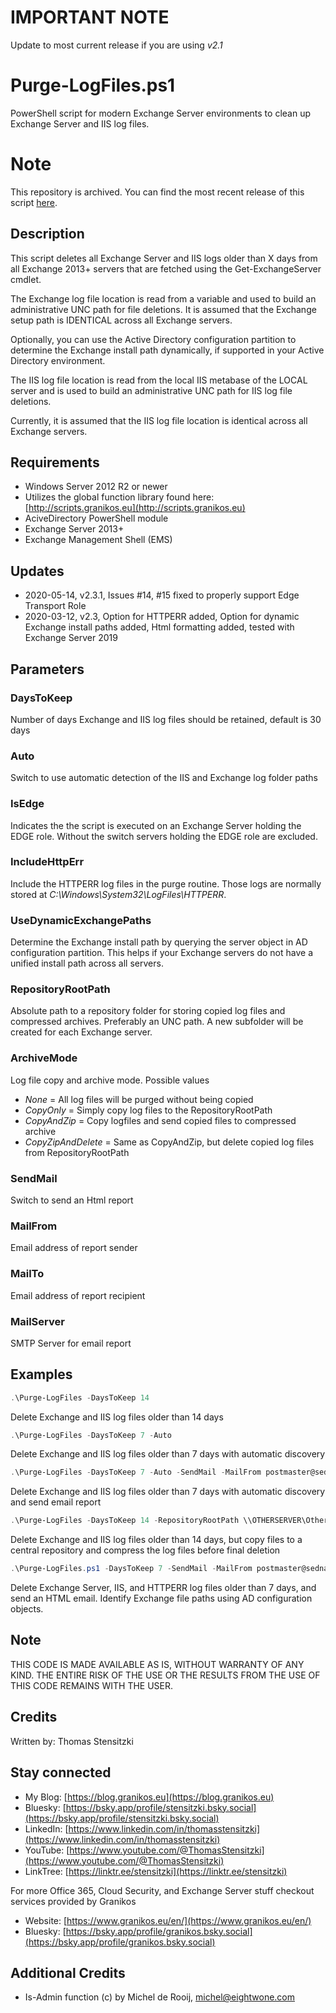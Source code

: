 # IMPORTANT NOTE

Update to most current release if you are using _v2.1_

# Purge-LogFiles.ps1

PowerShell script for modern Exchange Server environments to clean up Exchange Server and IIS log files.

# Note

This repository is archived. You can find the most recent release of this script [here](https://github.com/Apoc70/PowerShell-Scripts/tree/main/Exchange%20Server/Purge-LogFiles).

## Description

This script deletes all Exchange Server and IIS logs older than X days from all Exchange 2013+ servers that are fetched using the Get-ExchangeServer cmdlet.

The Exchange log file location is read from a variable and used to build an administrative UNC path for file deletions. It is assumed that the Exchange setup path is IDENTICAL across all Exchange servers.

Optionally, you can use the Active Directory configuration partition to determine the Exchange install path dynamically, if supported in your Active Directory environment.

The IIS log file location is read from the local IIS metabase of the LOCAL server and is used to build an administrative UNC path for IIS log file deletions.

Currently, it is assumed that the IIS log file location is identical across all Exchange servers.

## Requirements

- Windows Server 2012 R2 or newer
- Utilizes the global function library found here: [http://scripts.granikos.eu](http://scripts.granikos.eu)
- AciveDirectory PowerShell module
- Exchange Server 2013+
- Exchange Management Shell (EMS)

## Updates

- 2020-05-14, v2.3.1, Issues #14, #15 fixed to properly support Edge Transport Role
- 2020-03-12, v2.3, Option for HTTPERR added, Option for dynamic Exchange install paths added, Html formatting added, tested with Exchange Server 2019

## Parameters

### DaysToKeep

Number of days Exchange and IIS log files should be retained, default is 30 days

### Auto

Switch to use automatic detection of the IIS and Exchange log folder paths

### IsEdge

Indicates the the script is executed on an Exchange Server holding the EDGE role. Without the switch servers holding the EDGE role are excluded.

### IncludeHttpErr

Include the HTTPERR log files in the purge routine. Those logs are normally stored at _C:\Windows\System32\LogFiles\HTTPERR_.

### UseDynamicExchangePaths

Determine the Exchange install path by querying the server object in AD configuration partition. This helps if your Exchange servers do not have a unified install path across all servers.

### RepositoryRootPath

Absolute path to a repository folder for storing copied log files and compressed archives. Preferably an UNC path. A new subfolder will be created for each Exchange server.

### ArchiveMode

Log file copy and archive mode. Possible values

- _None_ = All log files will be purged without being copied
- _CopyOnly_ = Simply copy log files to the RepositoryRootPath
- _CopyAndZip_ = Copy logfiles and send copied files to compressed archive
- _CopyZipAndDelete_ = Same as CopyAndZip, but delete copied log files from RepositoryRootPath

### SendMail

Switch to send an Html report

### MailFrom

Email address of report sender

### MailTo

Email address of report recipient

### MailServer

SMTP Server for email report

## Examples

``` PowerShell
.\Purge-LogFiles -DaysToKeep 14
```

Delete Exchange and IIS log files older than 14 days

``` PowerShell
.\Purge-LogFiles -DaysToKeep 7 -Auto
```

Delete Exchange and IIS log files older than 7 days with automatic discovery

``` PowerShell
.\Purge-LogFiles -DaysToKeep 7 -Auto -SendMail -MailFrom postmaster@sedna-inc.com -MailTo exchangeadmin@sedna-inc.com -MailServer mail.sedna-inc.com
```

Delete Exchange and IIS log files older than 7 days with automatic discovery and send email report

``` PowerShell
.\Purge-LogFiles -DaysToKeep 14 -RepositoryRootPath \\OTHERSERVER\OtherShare\LOGS -ArchiveMode CopyZipAndDelete`
```

Delete Exchange and IIS log files older than 14 days, but copy files to a central repository and compress the log files before final deletion

``` PowerShell
.\Purge-LogFiles.ps1 -DaysToKeep 7 -SendMail -MailFrom postmaster@sedna-inc.com -MailTo exchangeadmin@sedna-inc.com -MailServer mail.sedna-inc.com -UseDynamicExchangePaths -IncludeHttpErr
```

Delete Exchange Server, IIS, and HTTPERR log files older than 7 days, and send an HTML email. Identify Exchange file paths using AD configuration objects.

## Note

THIS CODE IS MADE AVAILABLE AS IS, WITHOUT WARRANTY OF ANY KIND. THE ENTIRE
RISK OF THE USE OR THE RESULTS FROM THE USE OF THIS CODE REMAINS WITH THE USER.

## Credits

Written by: Thomas Stensitzki

## Stay connected

- My Blog: [https://blog.granikos.eu](https://blog.granikos.eu)
- Bluesky: [https://bsky.app/profile/stensitzki.bsky.social](https://bsky.app/profile/stensitzki.bsky.social)
- LinkedIn: [https://www.linkedin.com/in/thomasstensitzki](https://www.linkedin.com/in/thomasstensitzki)
- YouTube: [https://www.youtube.com/@ThomasStensitzki](https://www.youtube.com/@ThomasStensitzki)
- LinkTree: [https://linktr.ee/stensitzki](https://linktr.ee/stensitzki)

For more Office 365, Cloud Security, and Exchange Server stuff checkout services provided by Granikos

- Website: [https://www.granikos.eu/en/](https://www.granikos.eu/en/)
- Bluesky: [https://bsky.app/profile/granikos.bsky.social](https://bsky.app/profile/granikos.bsky.social)

## Additional Credits

- Is-Admin function (c) by Michel de Rooij, michel@eightwone.com